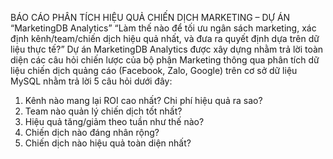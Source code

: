 BÁO CÁO PHÂN TÍCH HIỆU QUẢ CHIẾN DỊCH MARKETING – DỰ ÁN “MarketingDB Analytics”
“Làm thế nào để tối ưu ngân sách marketing, xác định kênh/team/chiến dịch hiệu quả nhất, và đưa ra quyết định dựa trên dữ liệu thực tế?”
Dự án MarketingDB Analytics được xây dựng nhằm trả lời toàn diện các câu hỏi chiến lược của bộ phận Marketing thông qua phân tích dữ liệu chiến dịch quảng cáo (Facebook, Zalo, Google) trên cơ sở dữ liệu MySQL nhằm trả lời 5 câu hỏi dưới đây:
1. Kênh nào mang lại ROI cao nhất? Chi phí hiệu quả ra sao?
2. Team nào quản lý chiến dịch tốt nhất?
3. Hiệu quả tăng/giảm theo tuần như thế nào?
4. Chiến dịch nào đáng nhân rộng?
5. Chiến dịch nào hiệu quả toàn diện nhất?

